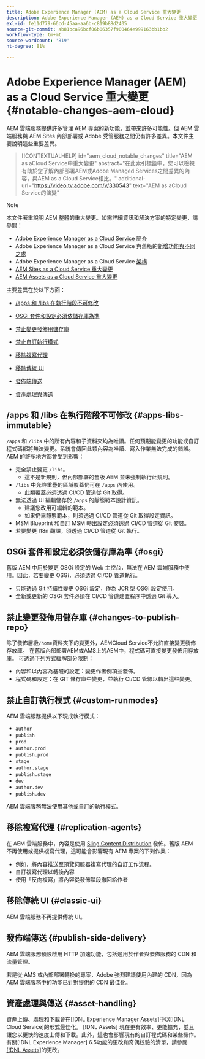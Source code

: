 ```yaml
---
title: Adobe Experience Manager (AEM) as a Cloud Service 重大變更
description: Adobe Experience Manager (AEM) as a Cloud Service 重大變更
exl-id: fe11d779-66cd-45aa-aa6b-c819b88d2405
source-git-commit: ab81bca96bcf06b06357f900464e999163bb1bb2
workflow-type: tm+mt
source-wordcount: '819'
ht-degree: 81%

---
```


# Adobe Experience Manager (AEM) as a Cloud Service 重大變更 {#notable-changes-aem-cloud}

AEM 雲端服務提供許多管理 AEM 專案的新功能，並帶來許多可能性。但 AEM 雲端服務與 AEM Sites 內部部署或 Adobe 受管服務之間仍有許多差異。本文件主要說明這些重要差異。

>[!CONTEXTUALHELP]
>id="aem_cloud_notable_changes"
>title="AEM as aCloud Service中重大變更"
>abstract="在此索引標籤中，您可以檢視有助於您了解內部部署AEM或Adobe Managed Services之間差異的內容，與AEM as a Cloud Service相比。"
>additional-url="https://video.tv.adobe.com/v/330543" text="AEM as aCloud Service的演變"


>[!NOTE]
>本文件著重說明 AEM 整體的重大變更。如需詳細資訊和解決方案的特定變更，請參閱：
>
>* [Adobe Experience Manager as a Cloud Service 簡介](/help/overview/introduction.md)
>* Adobe Experience Manager as a Cloud Service 與舊版的[新增功能與不同之處](/help/overview/what-is-new-and-different.md)
>* Adobe Experience Manager as a Cloud Service [架構](/help/overview/architecture.md)
>* [AEM Sites as a Cloud Service 重大變更](/help/sites-cloud/sites-cloud-changes.md)
>* [AEM Assets as a Cloud Service 重大變更](/help/assets/assets-cloud-changes.md)


主要差異在於以下方面：

* [/apps 和 /libs 在執行階段不可修改](#apps-libs-immutable)

* [OSGi 套件和設定必須依儲存庫為準](#osgi)

* [禁止變更發佈用儲存庫](#changes-to-publish-repo)

* [禁止自訂執行模式](#custom-runmodes)

* [移除複寫代理](#replication-agents)

* [移除傳統 UI](#classic-ui)

* [發佈端傳送](#publish-side-delivery)

* [資產處理與傳送](#asset-handling)

## /apps 和 /libs 在執行階段不可修改 {#apps-libs-immutable}

`/apps` 和 `/libs` 中的所有內容和子資料夾均為唯讀。任何預期能變更的功能或自訂程式碼都將無法變更。系統會傳回此類內容為唯讀、寫入作業無法完成的錯誤。AEM 的許多地方都會受到影響：

* 完全禁止變更 `/libs`。
   * 這不是新規則，但內部部署的舊版 AEM 並未強制執行此規則。
* `/libs` 中允許重疊的區域覆蓋仍可在 `/apps` 內使用。
   * 此類覆蓋必須透過 CI/CD 管道從 Git 取得。
* 無法透過 UI 編輯儲存於 `/apps` 的靜態範本設計資訊。
   * 建議您改用可編輯的範本。
   * 如果仍需靜態範本，則須透過 CI/CD 管道從 Git 取得設定資訊。
* MSM Blueprint 和自訂 MSM 轉出設定必須透過 CI/CD 管道從 Git 安裝。
* 若要變更 I18n 翻譯，須透過 CI/CD 管道從 Git 執行。

## OSGi 套件和設定必須依儲存庫為準 {#osgi}

舊版 AEM 中用於變更 OSGi 設定的 Web 主控台，無法在 AEM 雲端服務中使用。因此，若要變更 OSGi，必須透過 CI/CD 管道執行。

* 只能透過 Git 持續性變更 OSGi 設定，作為 JCR 型 OSGi 設定使用。
* 全新或更新的 OSGi 套件必須在 CI/CD 管道建置程序中透過 Git 導入。

## 禁止變更發佈用儲存庫 {#changes-to-publish-repo}

除了發佈層級`/home`資料夾下的變更外，AEMCloud Service不允許直接變更發佈存放庫。 在舊版內部部署AEM或AMS上的AEM中，程式碼可直接變更發佈用存放庫。 可透過下列方式緩解部分限制：

* 內容和以內容為基礎的設定：變更作者例項並發佈。
* 程式碼和設定：在 GIT 儲存庫中變更，並執行 CI/CD 管線以轉出這些變更。

## 禁止自訂執行模式 {#custom-runmodes}

AEM 雲端服務提供以下現成執行模式：

* `author`
* `publish`
* `prod`
* `author.prod`
* `publish.prod`
* `stage`
* `author.stage`
* `publish.stage`
* `dev`
* `author.dev`
* `publish.dev`

AEM 雲端服務無法使用其他或自訂的執行模式。

## 移除複寫代理 {#replication-agents}

在 AEM 雲端服務中，內容是使用 [Sling Content Distribution](https://sling.apache.org/documentation/bundles/content-distribution.html) 發佈。舊版 AEM 不再使用或提供複寫代理，這可能會影響現有 AEM 專案的下列作業：

* 例如，將內容推送至預覽伺服器複寫代理的自訂工作流程。
* 自訂複寫代理以轉換內容
* 使用「反向複寫」將內容從發佈階段撤回給作者

## 移除傳統 UI {#classic-ui}

AEM 雲端服務不再提供傳統 UI。

## 發佈端傳送 {#publish-side-delivery}

AEM 雲端服務預設啟用 HTTP 加速功能，包括適用於作者與發佈服務的 CDN 和流量管理。

若是從 AMS 或內部部署轉換的專案，Adobe 強烈建議使用內建的 CDN，因為 AEM 雲端服務中的功能已針對提供的 CDN 最佳化。

## 資產處理與傳送 {#asset-handling}

資產上傳、處理和下載會在[!DNL Experience Manager Assets]中以[!DNL Cloud Service]的形式最佳化。 [!DNL Assets] 現在更有效率、更能擴充，並且讓您以更快的速度上傳和下載。此外，這也會影響現有的自訂程式碼和某些操作。 有關[!DNL Experience Manager] 6.5功能的更改和奇偶校驗的清單，請參閱[ [!DNL Assets]](/help/assets/assets-cloud-changes.md)的更改。
